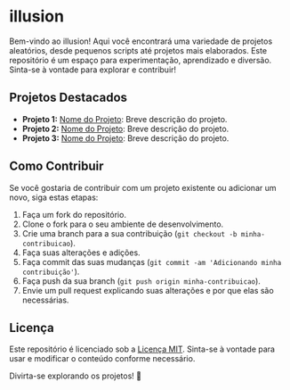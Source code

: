 # illusion

Bem-vindo ao illusion! Aqui você encontrará uma variedade de projetos aleatórios, desde pequenos scripts até projetos mais elaborados. Este repositório é um espaço para experimentação, aprendizado e diversão. Sinta-se à vontade para explorar e contribuir!

## Projetos Destacados

- **Projeto 1:** [Nome do Projeto](link_para_o_projeto): Breve descrição do projeto.
- **Projeto 2:** [Nome do Projeto](link_para_o_projeto): Breve descrição do projeto.
- **Projeto 3:** [Nome do Projeto](link_para_o_projeto): Breve descrição do projeto.

## Como Contribuir

Se você gostaria de contribuir com um projeto existente ou adicionar um novo, siga estas etapas:

1. Faça um fork do repositório.
2. Clone o fork para o seu ambiente de desenvolvimento.
3. Crie uma branch para a sua contribuição (`git checkout -b minha-contribuicao`).
4. Faça suas alterações e adições.
5. Faça commit das suas mudanças (`git commit -am 'Adicionando minha contribuição'`).
6. Faça push da sua branch (`git push origin minha-contribuicao`).
7. Envie um pull request explicando suas alterações e por que elas são necessárias.

## Licença

Este repositório é licenciado sob a [Licença MIT](LICENSE). Sinta-se à vontade para usar e modificar o conteúdo conforme necessário.

Divirta-se explorando os projetos! 🚀
